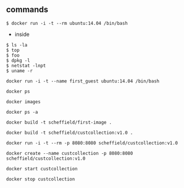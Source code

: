 commands
--------
```shell
$ docker run -i -t --rm ubuntu:14.04 /bin/bash
```
* inside
```shell
$ ls -la
$ top
$ foo
$ dpkg -l
$ netstat -lnpt
$ uname -r
```

```shell
docker run -i -t --name first_guest ubuntu:14.04 /bin/bash
```

```shell
docker ps
```

```shell
docker images
```

```shell
docker ps -a
```

```shell
docker build -t scheffield/first-image .
```

```shell
docker build -t scheffield/custcollection:v1.0 .
```

```shell
docker run -i -t --rm -p 8080:8080 scheffield/custcollection:v1.0
```

```shell
docker create --name custcollection -p 8080:8080 scheffield/custcollection:v1.0
```

```shell
docker start custcollection
```

```shell
docker stop custcollection
```
